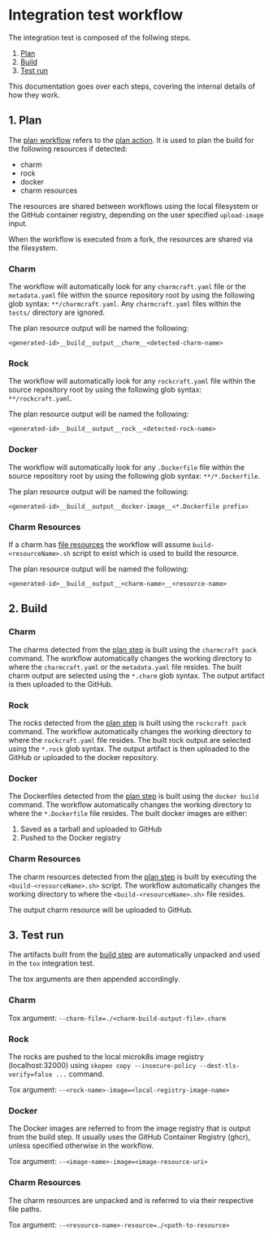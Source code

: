 # Integration test workflow

The integration test is composed of the follwing steps.

1. [Plan](#1-plan)
2. [Build](#2-build)
3. [Test run](#3-test-run)

This documentation goes over each steps, covering the internal details of how
they work.

## 1. Plan

The [plan workflow](../../internal/plan/action.yml) refers to the 
[plan action](../../src/plan.ts). It is used to plan the build for the following
resources if detected:

* charm
* rock
* docker
* charm resources

The resources are shared between workflows using the local filesystem or the
GitHub container registry, depending on the user specified `upload-image` input.

When the workflow is executed from a fork, the resources are shared via the
filesystem.

### Charm

The workflow will automatically look for any `charmcraft.yaml` file or the 
`metadata.yaml` file within the source repository root by using the following
glob syntax: `**/charmcraft.yaml`. Any `charmcraft.yaml` files within the 
`tests/` directory are ignored.

The plan resource output will be named the following:

`<generated-id>__build__output__charm__<detected-charm-name>`

### Rock

The workflow will automatically look for any `rockcraft.yaml` file within the
source repository root by using the following glob syntax: `**/rockcraft.yaml`.

The plan resource output will be named the following:

`<generated-id>__build__output__rock__<detected-rock-name>`

### Docker

The workflow will automatically look for any `.Dockerfile` file within the
source repository root by using the following glob syntax: `**/*.Dockerfile`.

The plan resource output will be named the following:

`<generated-id>__build__output__docker-image__<*.Dockerfile prefix>`

### Charm Resources

If a charm has [file resources](https://canonical-charmcraft.readthedocs-hosted.com/en/stable/reference/files/charmcraft-yaml-file/#resources) the workflow will assume 
`build-<resourceName>.sh` script to exist which is used to build the resource.

The plan resource output will be named the following:

`<generated-id>__build__output__<charm-name>__<resource-name>`

## 2. Build

### Charm

The charms detected from the [plan step](#1-plan) is built using the
`charmcraft pack` command. The workflow automatically changes the working
directory to where the `charmcraft.yaml` or the `metadata.yaml` file resides.
The built charm output are selected using the `*.charm` glob syntax. The output
artifact is then uploaded to the GitHub.

### Rock

The rocks detected from the [plan step](#1-plan) is built using the
`rockcraft pack` command. The workflow automatically changes the working
directory to where the `rockcraft.yaml` file resides.
The built rock output are selected using the `*.rock` glob syntax. The output
artifact is then uploaded to the GitHub or uploaded to the docker repository.

### Docker

The Dockerfiles detected from the [plan step](#1-plan) is built using the
`docker build` command. The workflow automatically changes the working
directory to where the `*.Dockerfile` file resides.
The built docker images are either:

1. Saved as a tarball and uploaded to GitHub
2. Pushed to the Docker registry

### Charm Resources

The charm resources detected from the [plan step](#1-plan) is built by executing
the `<build-<resourceName>.sh>` script. The workflow automatically changes the
working directory to where the `<build-<resourceName>.sh>` file resides.

The output charm resource will be uploaded to GitHub.

## 3. Test run

The artifacts built from the [build step](#2-build) are automatically unpacked
and used in the `tox` integration test.

The tox arguments are then appended accordingly.

### Charm

Tox argument: `--charm-file=./<charm-build-output-file>.charm`

### Rock

The rocks are pushed to the local microk8s image registry (localhost:32000)
using `skopeo copy --insecure-policy --dest-tls-verify=false ...` command.

Tox argument: `--<rock-name>-image=<local-registry-image-name>`

### Docker

The Docker images are referred to from the image registry that is output from
the build step. It usually uses the GitHub Container Registry (ghcr), unless
specified otherwise in the workflow.

Tox argument: `--<image-name>-image=<image-resource-uri>`

### Charm Resources

The charm resources are unpacked and is referred to via their respective file
paths.

Tox argument: `--<resource-name>-resource=./<path-to-resource>`
